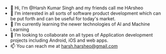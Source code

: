 - 👋 Hi, I’m @Harsh Kumar Singh and my friends call me HArsheo
- 👀 I’m interested in all sorts of software product development which can be put forth and can be useful for today's market.
- 🌱 I’m currently learning the newer technologies of AI and Machine Learning
- 💞️ I’m looking to collaborate on all types of Application development projects including Android, iOS and web apps.
- 📫 You can reach me at harsh.harsheo@gmail.com

